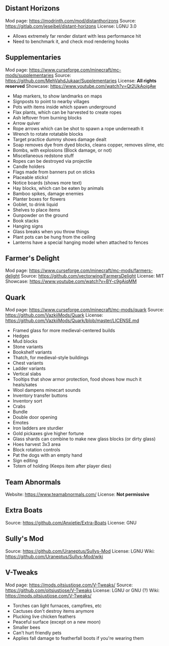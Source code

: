 ## Distant Horizons
Mod page: https://modrinth.com/mod/distanthorizons
Source: https://gitlab.com/jeseibel/distant-horizons
License: LGNU 3.0

- Allows extremely far render distant with less performance hit
- Need to benchmark it, and check mod rendering hooks

## Supplementaries
Mod page: https://www.curseforge.com/minecraft/mc-mods/supplementaries
Source: https://github.com/MehVahdJukaar/Supplementaries
License: **All rights reserved**
Showcase: https://www.youtube.com/watch?v=Qt2UkAojgAw

- Map markers, to show landmarks on maps
- Signposts to point to nearby villages
- Pots with items inside which spawn underground
- Flax plants, which can be harvested to create ropes
- Ash leftover from burning blocks
- Arrow quiver
- Rope arrows which can be shot to spawn a rope underneath it
- Wrench to rotate rotatable blocks
- Target practice dummy shows damage dealt
- Soap removes dye from dyed blocks, cleans copper, removes slime, etc
- Bombs, with explosions (Block damage, or not)
- Miscellaneous redstone stuff
- Ropes can be destroyed via projectile
- Candle holders
- Flags made from banners put on sticks
- Placeable sticks!
- Notice boards (shows more text)
- Hay blocks, which can be eaten by animals
- Bamboo spikes, damage enemies
- Planter boxes for flowers
- Goblet, to drink liquid
- Shelves to place items
- Gunpowder on the ground
- Book stacks
- Hanging signs
- Glass breaks when you throw things
- Plant pots can be hung from the ceiling
- Lanterns have a special hanging model when attached to fences

## Farmer's Delight
Mod page: https://www.curseforge.com/minecraft/mc-mods/farmers-delight
Source: https://github.com/vectorwing/FarmersDelight
License: MIT
Showcase: https://www.youtube.com/watch?v=BY-c9gAiqMM

## Quark
Mod page: https://www.curseforge.com/minecraft/mc-mods/quark
Source: https://github.com/VazkiiMods/Quark
License: https://github.com/VazkiiMods/Quark/blob/master/LICENSE.md

- Framed glass for more medieval-centered builds
- Hedges
- Mud blocks
- Stone variants
- Bookshelf variants
- Thatch, for medieval-style buildings
- Chest variants
- Ladder variants
- Vertical slabs
- Tooltips that show armor protection, food shows how much it heals/sates
- Wool dampens minecart sounds
- Inventory transfer buttons
- Inventory sort
- Crabs
- Bundle
- Double door opening
- Emotes
- Iron ladders are sturdier
- Gold pickaxes give higher fortune
- Glass shards can combine to make new glass blocks (or dirty glass)
- Hoes harvest 3x3 area
- Block rotation controls
- Pat the dogs with an empty hand
- Sign editing
- Totem of holding (Keeps item after player dies)

## Team Abnormals
Website: https://www.teamabnormals.com/
License: **Not permissive**

## Extra Boats
Source: https://github.com/Anxietie/Extra-Boats
License: GNU

## Sully's Mod
Source: https://github.com/Uraneptus/Sullys-Mod
License: LGNU
Wiki: https://github.com/Uraneptus/Sullys-Mod/wiki

## V-Tweaks
Mod page: https://mods.oitsjustjose.com/V-Tweaks/
Source: https://github.com/oitsjustjose/V-Tweaks
License: LGNU or GNU (?)
Wiki: https://mods.oitsjustjose.com/V-Tweaks/

- Torches can light furnaces, campfires, etc
- Cactuses don't destroy items anymore
- Plucking live chicken feathers
- Peaceful surface (except on a new moon)
- Smaller bees
- Can't hurt friendly pets
- Applies fall damage to featherfall boots if you're wearing them
